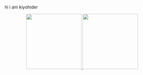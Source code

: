 hi i am kiyohider

<div align="center">
  <a href="https://github.com/kiyohider">
  <img height="180em" src="https://github-readme-stats.vercel.app/api?username=kiyohider&show_icons=true&theme=merko&include_all_commits=true&count_private=true"/>
  <img height="180em" src="https://github-readme-stats.vercel.app/api/top-langs/?username=kiyohider&layout=compact&langs_count=7&theme=merko"/>
</div>
